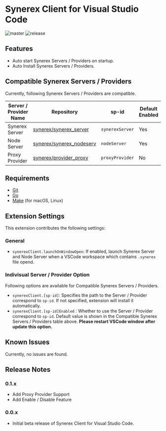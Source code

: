 # Synerex Client for Visual Studio Code
![master](https://github.com/nagata-yoshiteru/synerex-client-for-vscode/workflows/master/badge.svg)
![release](https://github.com/nagata-yoshiteru/synerex-client-for-vscode/workflows/release/badge.svg)

## Features

- Auto start Synerex Servers / Providers on startup.
- Auto Install Synerex Servers / Providers.

## Compatible Synerex Servers / Providers

Currently, following Synerex Servers / Providers are compatible.

| Server / Provider Name | Repository | sp-id | Default Enabled |
| --- | --- | --- | --- |
| Synerex Server | [synerex/synerex_server](https://github.com/synerex/synerex_server) | `synerexServer` | Yes |
| Node Server | [synerex/synerex_nodeserv](https://github.com/synerex/synerex_nodeserv) | `nodeServer` | Yes |
| Proxy Provider | [synerex/provider_proxy](https://github.com/synerex/provider_proxy) | `proxyProvider` | No |

## Requirements

- [Git](https://git-scm.com/)
- [Go](https://golang.org/)
- [Make](https://www.gnu.org/software/make/) (for macOS, Linux)

## Extension Settings

This extension contributes the following settings:

### General
* `synerexClient.launchOnWindowOpen`: If enabled, launch Synerex Server and Node Server when a VSCode workspace which contains `.synerex` file opend.

### Indivisual Server / Provider Option

Following options are available for Compatible Synerex Servers / Providers.


* `synerexClient.[sp-id]`: Specifies the path to the Server / Provider correspond to `sp-id`. If not specified, extension will install it automatically.
* `synerexClient.[sp-id]Enabled` : Whether to use the Server / Provider correspond to `sp-id`. Default value is shown in the Compatible Synerex Servers / Providers table above. **Please restart VSCode window after update this option.**


## Known Issues

Currently, no issues are found. 

## Release Notes

### 0.1.x

- Add Proxy Provider Support
- Add Enable / Disable Feature

### 0.0.x

- Initial beta release of Synerex Client for Visual Studio Code.



